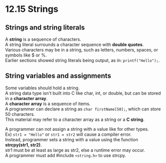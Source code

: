 # 12.15 Strings

## Strings and string literals
A **string** is a sequence of characters.   
A string literal surrounds a character sequence with **double quotes**.   
Various characters may be in a string, such as letters, numbers, spaces, or symbols like $ or %.   
Earlier sections showed string literals being output, as in: ``printf("Hello");``.   

## String variables and assignments
Some variables should hold a string.   
A string data type isn't built into C like char, int, or double, but can be stored in a **character array**.   
A **character array** is a sequence of items.     
A programmer can declare a string as ``char firstName[50];``, which can store 50 characters.   
This material may refer to a character array as a string or a **C string**.   

A programmer can not assign a string with a value like for other types.   
Ex) ``str1 = "Hello"`` or ``str1 = str2`` will cause a compiler error.   
Instead, programmer sets a string with a value using the function **strcpy(str1, str2)**.   
str1 must be at least as large as str2, else a runtime error may occur.   
A programmer must add #include ``<string.h>`` to use strcpy.
